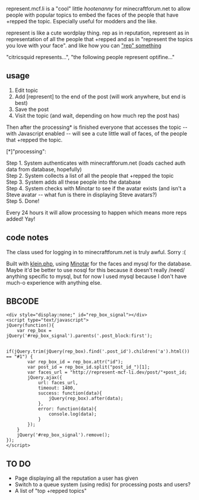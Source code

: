 represent.mcf.li is a "cool" little *hootenanny* for minecraftforum.net to allow
people with popular topics to embed the faces of the people that have +repped 
the topic. Especially useful for modders and the like.

represent is like a cute wordplay thing. rep as in reputation, represent as in 
representation of all the people that +repped and as in "represent the topics
you love with your face". and like how you can 
["rep" something](http://www.urbandictionary.com/define.php?term=rep)

"citricsquid represents...", "the following people represent optifine..."

## usage

1. Edit topic
2. Add [represent] to the end of the post (will work anywhere, but end is best)
3. Save the post
4. Visit the topic (and wait, depending on how much rep the post has)

Then after the processing\* is finished everyone that accesses the topic -- with
Javascript enabled -- will see a cute little wall of faces, of the people that 
+repped the topic.

[\*]"processing": 

Step 1. System authenticates with minecraftforum.net (loads cached auth data
        from database, hopefully)  
Step 2. System collects a list of all the people that +repped the topic  
Step 3. System adds all these people into the database  
Step 4. System checks with Minotar to see if the avatar exists (and isn't a 
        Steve avatar -- what fun is there in displaying Steve avatars?)  
Step 5. Done!  

Every 24 hours it will allow processing to happen which means more reps added!
Yay!


## code notes

The class used for logging in to minecraftforum.net is truly awful. Sorry :(

Built with [klein.php](https://raw.github.com/chriso/klein.php), using 
[Minotar](http://minotar.net) for the faces and mysql for the database. Maybe
it'd be better to use nosql for this because it doesn't really /need/ anything
specific to mysql, but for now I used mysql because I don't have much-o 
experience with anything else.

## BBCODE
```
<div style="display:none;" id="rep_box_signal"></div>
<script type="text/javascript">
jQuery(function(){
    var rep_box = jQuery('#rep_box_signal').parents('.post_block:first');

    if(jQuery.trim(jQuery(rep_box).find('.post_id').children('a').html()) == "#1") {
        var rep_box_id = rep_box.attr("id");
        var post_id = rep_box_id.split("post_id_")[1];
        var faces_url = "http://represent-mcf-li.dev/post/"+post_id;
        jQuery.ajax({
            url: faces_url,
            timeout: 1400,
            success: function(data){ 
                jQuery(rep_box).after(data); 
            },
            error: function(data){ 
                console.log(data); 
            }
        });
    }
    jQuery('#rep_box_signal').remove();
});
</script>
```

## TO DO

- Page displaying all the reputation a user has given
- Switch to a queue system (using redis) for processing posts and users?
- A list of "top +repped topics"
